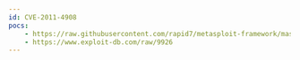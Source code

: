 ```yaml
---
id: CVE-2011-4908
pocs:
    - https://raw.githubusercontent.com/rapid7/metasploit-framework/master/modules/exploits/unix/webapp/joomla_tinybrowser.rb
    - https://www.exploit-db.com/raw/9926
---
```


